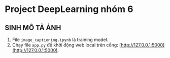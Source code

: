 # Project DeepLearning nhóm 6
## SINH MÔ TẢ ẢNH

1. File `image_captioning.ipynb` là training model.
2. Chạy file `app.py` để khởi động web local trên cổng: [http://127.0.0.1:5000](http://127.0.0.1:5000).
